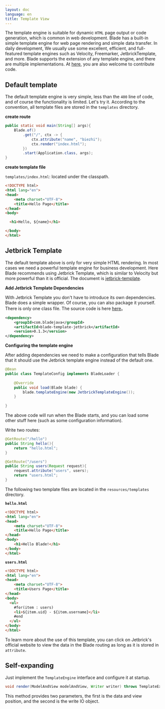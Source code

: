 ```yaml
---
layout: doc
language: en
title: Template View
---
```


The template engine is suitable for dynamic `HTML` page output or code generation, which is common in web development.
Blade has a built-in simple template engine for web page rendering and simple data transfer. In daily development,
We usually use some excellent, efficient, and full-featured template engines such as Velocity, Freemarker, JetbrickTemplate, and more.
Blade supports the extension of any template engine, and there are multiple implementations. At [here](https://github.com/lets-blade/blade-template-engines), you are also welcome to contribute code.

## Default template

The default template engine is very simple, less than the `400` line of code, and of course the functionality is limited. Let's try it. According to the convention, all template files are stored in the `templates` directory.

**create route**

```java
public static void main(String[] args){
    Blade.of()
        .get("/", ctx -> {
            ctx.attribute("name", "biezhi");
            ctx.render("index.html");
        })
        .start(Application.class, args);
}
```

**create template file**

`templates/index.html`: located under the classpath.

```html
<!DOCTYPE html>
<html lang="en">
<head>
    <meta charset="UTF-8">
    <title>Hello Page</title>
</head>
<body>

  <h1>Hello, ${name}</h1>

</body>
</html>
```

## Jetbrick Template

The default template above is only for very simple HTML rendering. In most cases we need a powerful template engine for business development. Here Blade recommends using Jetbrick Template, which is similar to Velocity but more powerful than it is official. The document is [jetbrick-template](http://subchen.github.io/jetbrick-template/2x/overview.html).

**Add Jetbrick Template Dependencies**

With Jetbrick Template you don't have to introduce its own dependencies. Blade does a simple wrapper. Of course, you can also package it yourself. There is only one class file. The source code is here [here](https://github.com/lets-blade/blade-template-engines/blob/master/blade-template-jetbrick/src/main/java/com/blade/mvc/view/template/JetbrickTemplateEngine.java)。

```xml
<dependency>
    <groupId>com.bladejava</groupId>
    <artifactId>blade-template-jetbrick</artifactId>
    <version>0.1.3</version>
</dependency>
```

**Configuring the template engine**

After adding dependencies we need to make a configuration that tells Blade that it should use the Jetbrick template engine instead of the default one.

```java
@Bean
public class TemplateConfig implements BladeLoader {
    
    @Override
    public void load(Blade blade) {
        blade.templateEngine(new JetbrickTemplateEngine());
    }
    
}
```

The above code will run when the Blade starts, and you can load some other stuff here (such as some configuration information).

Write two routes:

```java
@GetRoute("/hello")
public String hello(){
    return "hello.html";
}

@GetRoute("/users")
public String users(Request request){
    request.attribute("users", users);
    return "users.html";
}
```

The following two template files are located in the `resources/templates` directory.

**`hello.html`**

```html
<!DOCTYPE html>
<html lang="en">
<head>
    <meta charset="UTF-8">
    <title>Hello Page</title>
</head>
<body>
    <h1>Hello Blade!</h1>
</body>
</html>
```

**`users.html`**

```html
<!DOCTYPE html>
<html lang="en">
<head>
    <meta charset="UTF-8">
    <title>Users Page</title>
</head>
<body>
  <ul>
    #for(item : users)
    <li>${item.uid} - ${item.username}</li>
    #end
  </ul>
</body>
</html>
```

To learn more about the use of this template, you can click on Jetbrick's official website to view the data in the Blade routing as long as it is stored in `attribute`.

## Self-expanding

Just implement the `TemplateEngine` interface and configure it at startup.

```java
void render(ModelAndView modelAndView, Writer writer) throws TemplateException;
```

This method provides two parameters, the first is the data and view position, and the second is the write IO object.
